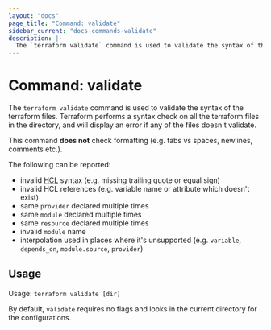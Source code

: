 ```yaml
---
layout: "docs"
page_title: "Command: validate"
sidebar_current: "docs-commands-validate"
description: |-
  The `terraform validate` command is used to validate the syntax of the terraform files.
---
```


# Command: validate

The `terraform validate` command is used to validate the syntax of the terraform files.
Terraform performs a syntax check on all the terraform files in the directory,
and will display an error if any of the files doesn't validate.

This command **does not** check formatting (e.g. tabs vs spaces, newlines, comments etc.).

The following can be reported:

 * invalid [HCL](https://github.com/hashicorp/hcl) syntax (e.g. missing trailing quote or equal sign)
 * invalid HCL references (e.g. variable name or attribute which doesn't exist)
 * same `provider` declared multiple times
 * same `module` declared multiple times
 * same `resource` declared multiple times
 * invalid `module` name
 * interpolation used in places where it's unsupported
	(e.g. `variable`, `depends_on`, `module.source`, `provider`)

## Usage

Usage: `terraform validate [dir]`

By default, `validate` requires no flags and looks in the current directory
for the configurations.